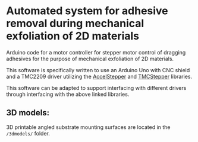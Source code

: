 # Automated system for adhesive removal during mechanical exfoliation of 2D materials
Arduino code for a motor controller for stepper motor control of dragging adhesives for the purpose of mechanical exfoliation of 2D materials.

This software is specifically written to use an Arduino Uno with CNC shield and a TMC2209 driver utilizing the [AccelStepper](https://www.airspayce.com/mikem/arduino/AccelStepper/) and [TMCStepper](https://github.com/teemuatlut/TMCStepper) libraries.

This software can be adapted to support interfacing with different drivers through interfacing with the above linked libraries.


## 3D models:
3D printable angled substrate mounting surfaces are located in the `/3dmodels/` folder.
